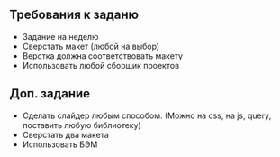 ## Требования к заданю 
  - Задание на неделю
  - Сверстать макет (любой на выбор)
  - Верстка должна соответствовать макету
  - Использовать любой сборщик проектов

## Доп. задание
  - Сделать слайдер любым способом. (Можно на css, на js, query, поставить любую библиотеку)
  - Сверстать два макета
  - Использовать БЭМ